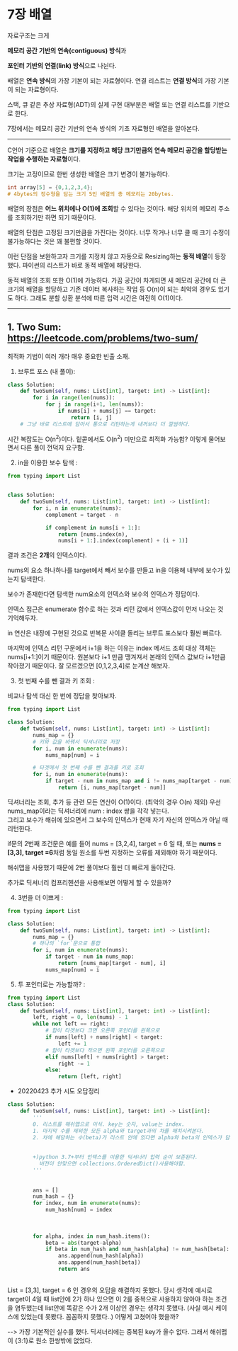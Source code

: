 # 7장 배열  

자료구조는 크게  

**메모리 공간 기반의 연속(contiguous) 방식**과 

**포인터 기반의 연결(link) 방식**으로 나뉜다.  

배열은 **연속 방식**의 가장 기본이 되는 자료형이다. 연결 리스트는 **연결 방식**의 가장 기본이 되는 자료형이다.

스택, 큐 같은 추상 자료형(ADT)의 실제 구현 대부분은 배열 또는 연결 리스트를 기반으로 한다.  

7장에서는 메모리 공간 기반의 연속 방식의 기초 자료형인 배열을 알아본다.  

---  

C언어 기준으로 배열은 **크기를 지정하고 해당 크기만큼의 연속 메모리 공간을 할당받는 작업을 수행하는 자료형**이다.  

크기는 고정이므로 한번 생성한 배열은 크기 변경이 불가능하다.  

```c
int array[5] = {0,1,2,3,4};
# 4bytes의 정수형을 담는 크기 5인 배열의 총 메모리는 20bytes.
```  

배열의 장점은 **어느 위치에나 O(1)에 조회**할 수 있다는 것이다. 해당 위치의 메모리 주소를 조회하기만 하면 되기 때문이다.  

배열의 단점은 고정된 크기만큼을 가진다는 것이다. 너무 작거나 너무 클 때 크기 수정이 불가능하다는 것은 꽤 불편할 것이다.  

이런 단점을 보완하고자 크기를 지정치 않고 자동으로 Resizing하는 **동적 배열**이 등장했다. 파이썬의 리스트가 바로 동적 배열에 해당한다.  

동적 배열의 조회 또한 O(1)에 가능하다. 가끔 공간이 차게되면 새 메모리 공간에 더 큰 크기의 배열을 할당하고 기존 데이터 복사하는 작업 등 O(n)이 되는 최악의 경우도 있기도 하다. 그래도 분할 상환 분석에 따른 입력 시간은 여전히 O(1)이다.  

---  

## 1. Two Sum: https://leetcode.com/problems/two-sum/  

최적화 기법이 여러 개라 매우 중요한 빈출 소재.  

1. 브루트 포스 (내 풀이): 

```python 
class Solution:
    def twoSum(self, nums: List[int], target: int) -> List[int]:
        for i in range(len(nums)):
            for j in range(i+1, len(nums)):
                if nums[i] + nums[j] == target:
                    return [i, j] 
    # 그냥 바로 리스트에 담아서 통으로 리턴하는게 내꺼보다 더 깔쌈하다.
```  

시간 복잡도는 O(n<sup>2</sup>)이다. 맅콛에서도 O(n<sup>2</sup>) 미만으로 최적화 가능함? 이렇게 물어보면서 다른 풀이 껀덕지 요구함.  

2. in을 이용한 보수 탐색 :

```python
from typing import List


class Solution:
    def twoSum(self, nums: List[int], target: int) -> List[int]:
        for i, n in enumerate(nums):
            complement = target - n

            if complement in nums[i + 1:]:
                return [nums.index(n), 
                nums[i + 1:].index(complement) + (i + 1)]
```

결과 조건은 **2개**의 인덱스이다.

nums의 요소 하나하나를 target에서 빼서 보수를 만들고 in을 이용해 내부에 보수가 있는지 탐색한다. 

보수가 존재한다면 탐색한 num요소의 인덱스와 보수의 인덱스가 정답이다.  

인덱스 접근은 enumerate 함수로 하는 것과 리턴 값에서 인덱스값이 먼저 나오는 것 기억해두자.

in 연산은 내장에 구현된 것으로 반복문 사이클 돌리는 브루트 포스보다 훨씬 빠르다.  

마지막에 인덱스 리턴 구문에서 i+1을 하는 이유는 index 메서드 조회 대상 객체는 nums[i+1:]이기 때문이다. 원본보다 i+1 만큼 땡겨져서 본래의 인덱스 값보다 i+1만큼 작아졌기 때문이다. 잘 모르겠으면 [0,1,2,3,4]로 눈계산 해보자.


3. 첫 번째 수를 뺀 결과 키 조회 :  

비교나 탐색 대신 한 번에 정답을 찾아보자.

```python
from typing import List

class Solution:
    def twoSum(self, nums: List[int], target: int) -> List[int]:
        nums_map = {}
        # 키와 값을 바꿔서 딕셔너리로 저장
        for i, num in enumerate(nums):
            nums_map[num] = i

        # 타겟에서 첫 번째 수를 뺀 결과를 키로 조회
        for i, num in enumerate(nums):
            if target - num in nums_map and i != nums_map[target - num]:
                return [i, nums_map[target - num]]
```
딕셔너리는 조회, 추가 등 관련 모든 연산이 O(1)이다. (최악의 경우 O(n) 제외)
우선 nums_map이라는 딕셔너리에 num : index 쌍을 각각 넣는다.  
그리고 보수가 해쉬에 있으면서 그 보수의 인덱스가 현재 자기 자신의 인덱스가 아닐 때 리턴한다.  

if문의 2번째 조건문은 예를 들어 nums = [3,2,4], target = 6 일 때, 또는 **nums = [3,3], target =6**처럼 동일 원소를 두번 지정하는 오류를 제외해야 하기 때문이다. 

해쉬맵을 사용했기 때문에 2번 풀이보다 훨씬 더 빠르게 돌아간다. 

추가로 딕셔너리 컴프리헨션을 사용해보면 어떻게 할 수 있을까?

4. 3번을 더 이쁘게 :

```python
from typing import List

class Solution:
    def twoSum(self, nums: List[int], target: int) -> List[int]:
        nums_map = {}
        # 하나의 `for`문으로 통합
        for i, num in enumerate(nums):
            if target - num in nums_map:
                return [nums_map[target - num], i]
            nums_map[num] = i
```

5. 투 포인터로는 가능할까? :

```python
from typing import List
class Solution:
    def twoSum(self, nums: List[int], target: int) -> List[int]:
        left, right = 0, len(nums) - 1
        while not left == right:
            # 합이 타겟보다 크면 오른쪽 포인터를 왼쪽으로
            if nums[left] + nums[right] < target:
                left += 1
            # 합이 타겟보다 작으면 왼쪽 포인터를 오른쪽으로
            elif nums[left] + nums[right] > target:
                right -= 1
            else:
                return [left, right]
```

+ 20220423 추가 시도 오답정리

```python
class Solution:
    def twoSum(self, nums: List[int], target: int) -> List[int]:
        '''
        0. 리스트를 해쉬맵으로 이식. key는 숫자, value는 index.
        1. 마지막 수를 제외한 모든 alpha와 target과의 차를 매치시켜본다.
        2. 차에 해당하는 수(beta)가 리스트 안에 있다면 alpha와 beta의 인덱스가 담긴 리스트 리턴 
        
        
        +)python 3.7+부터 인덱스를 이용한 딕셔너리 입력 순이 보존된다. 
          버전이 안맞으면 collections.OrderedDict()사용해야함. 
        '''
        
        
        ans = []
        num_hash = {}
        for index, num in enumerate(nums):
            num_hash[num] = index
            
            
        
        for alpha, index in num_hash.items():
            beta = abs(target-alpha)
            if beta in num_hash and num_hash[alpha] != num_hash[beta]:
                ans.append(num_hash[alpha])
                ans.append(num_hash[beta])
                return ans
                
```

List = [3,3], target = 6 인 경우의 오답을 해결하지 못했다.
당시 생각에 예시로 target이 4일 때 list안에 2가 하나 있으면 이 2를 중복으로 사용하지 않아야 하는 조건을 염두했는데
list안에 똑같은 수가 2개 이상인 경우는 생각치 못했다. (사실 예시 케이스에 있었는데 못봤다. 꼼꼼하지 못했다..)
어떻게 고쳤어야 했을까?

--> 가장 기본적인 실수를 했다. 딕셔너리에는 중복된 key가 올수 없다. 그래서 해쉬맵이 {3:1}로 원소 한쌍밖에 없었다.


